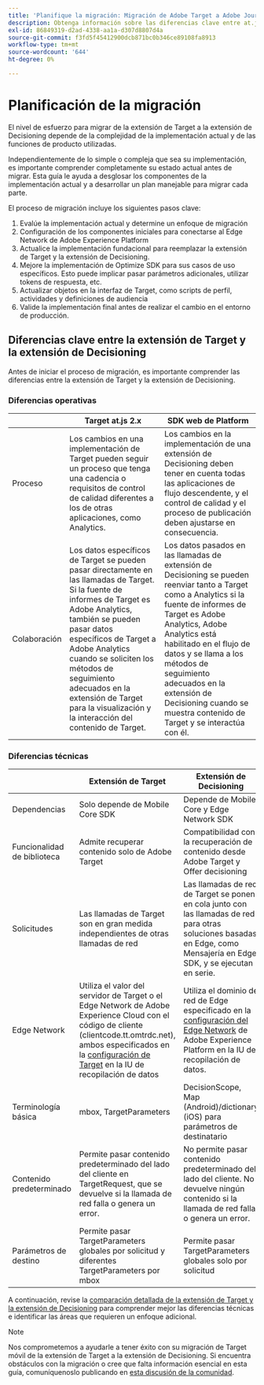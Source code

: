 ```yaml
---
title: 'Planifique la migración: Migración de Adobe Target a Adobe Journey Optimizer, extensión de Decisioning Mobile'
description: Obtenga información sobre las diferencias clave entre at.js y Platform Web SDK y cómo planificar el esfuerzo de migración.
exl-id: 86849319-d2ad-4338-aa1a-d307d8807d4a
source-git-commit: f3fd5f45412900dcb871bc0b346ce89108fa8913
workflow-type: tm+mt
source-wordcount: '644'
ht-degree: 0%

---
```


# Planificación de la migración

El nivel de esfuerzo para migrar de la extensión de Target a la extensión de Decisioning depende de la complejidad de la implementación actual y de las funciones de producto utilizadas.

Independientemente de lo simple o compleja que sea su implementación, es importante comprender completamente su estado actual antes de migrar. Esta guía le ayuda a desglosar los componentes de la implementación actual y a desarrollar un plan manejable para migrar cada parte.

El proceso de migración incluye los siguientes pasos clave:

1. Evalúe la implementación actual y determine un enfoque de migración
1. Configuración de los componentes iniciales para conectarse al Edge Network de Adobe Experience Platform
1. Actualice la implementación fundacional para reemplazar la extensión de Target y la extensión de Decisioning.
1. Mejore la implementación de Optimize SDK para sus casos de uso específicos. Esto puede implicar pasar parámetros adicionales, utilizar tokens de respuesta, etc.
1. Actualizar objetos en la interfaz de Target, como scripts de perfil, actividades y definiciones de audiencia
1. Valide la implementación final antes de realizar el cambio en el entorno de producción.

## Diferencias clave entre la extensión de Target y la extensión de Decisioning

Antes de iniciar el proceso de migración, es importante comprender las diferencias entre la extensión de Target y la extensión de Decisioning.

### Diferencias operativas

| | Target at.js 2.x | SDK web de Platform |
|---|---|---|
| Proceso | Los cambios en una implementación de Target pueden seguir un proceso que tenga una cadencia o requisitos de control de calidad diferentes a los de otras aplicaciones, como Analytics. | Los cambios en la implementación de una extensión de Decisioning deben tener en cuenta todas las aplicaciones de flujo descendente, y el control de calidad y el proceso de publicación deben ajustarse en consecuencia. |
| Colaboración | Los datos específicos de Target se pueden pasar directamente en las llamadas de Target. Si la fuente de informes de Target es Adobe Analytics, también se pueden pasar datos específicos de Target a Adobe Analytics cuando se soliciten los métodos de seguimiento adecuados en la extensión de Target para la visualización y la interacción del contenido de Target. | Los datos pasados en las llamadas de extensión de Decisioning se pueden reenviar tanto a Target como a Analytics si la fuente de informes de Target es Adobe Analytics, Adobe Analytics está habilitado en el flujo de datos y se llama a los métodos de seguimiento adecuados en la extensión de Decisioning cuando se muestra contenido de Target y se interactúa con él. |

### Diferencias técnicas

| | Extensión de Target | Extensión de Decisioning |
|---|---|---|
| Dependencias | Solo depende de Mobile Core SDK | Depende de Mobile Core y Edge Network SDK |
| Funcionalidad de biblioteca | Admite recuperar contenido solo de Adobe Target | Compatibilidad con la recuperación de contenido desde Adobe Target y Offer decisioning |
| Solicitudes | Las llamadas de Target son en gran medida independientes de otras llamadas de red | Las llamadas de red de Target se ponen en cola junto con las llamadas de red para otras soluciones basadas en Edge, como Mensajería en Edge SDK, y se ejecutan en serie. |
| Edge Network | Utiliza el valor del servidor de Target o el Edge Network de Adobe Experience Cloud con el código de cliente (clientcode.tt.omtrdc.net), ambos especificados en la [configuración de Target](https://developer.adobe.com/client-sdks/solution/adobe-target/#configure-the-target-extension-in-the-data-collection-ui) en la IU de recopilación de datos | Utiliza el dominio de red de Edge especificado en la [configuración del Edge Network](https://developer.adobe.com/client-sdks/edge/edge-network/#configure-the-edge-network-extension-in-data-collection-ui) de Adobe Experience Platform en la IU de recopilación de datos. |
| Terminología básica | mbox, TargetParameters | DecisionScope, Map (Android)/dictionary (iOS) para parámetros de destinatario |
| Contenido predeterminado | Permite pasar contenido predeterminado del lado del cliente en TargetRequest, que se devuelve si la llamada de red falla o genera un error. | No permite pasar contenido predeterminado del lado del cliente. No devuelve ningún contenido si la llamada de red falla o genera un error. |
| Parámetros de destino | Permite pasar TargetParameters globales por solicitud y diferentes TargetParameters por mbox | Permite pasar TargetParameters globales solo por solicitud |

A continuación, revise la [comparación detallada de la extensión de Target y la extensión de Decisioning](detailed-comparison.md) para comprender mejor las diferencias técnicas e identificar las áreas que requieren un enfoque adicional.

>[!NOTE]
>
>Nos comprometemos a ayudarle a tener éxito con su migración de Target móvil de la extensión de Target a la extensión de Decisioning. Si encuentra obstáculos con la migración o cree que falta información esencial en esta guía, comuníquenoslo publicando en [esta discusión de la comunidad](https://experienceleaguecommunities.adobe.com/t5/adobe-experience-platform-data/tutorial-discussion-migrate-target-from-at-js-to-web-sdk/m-p/575587#M463).
